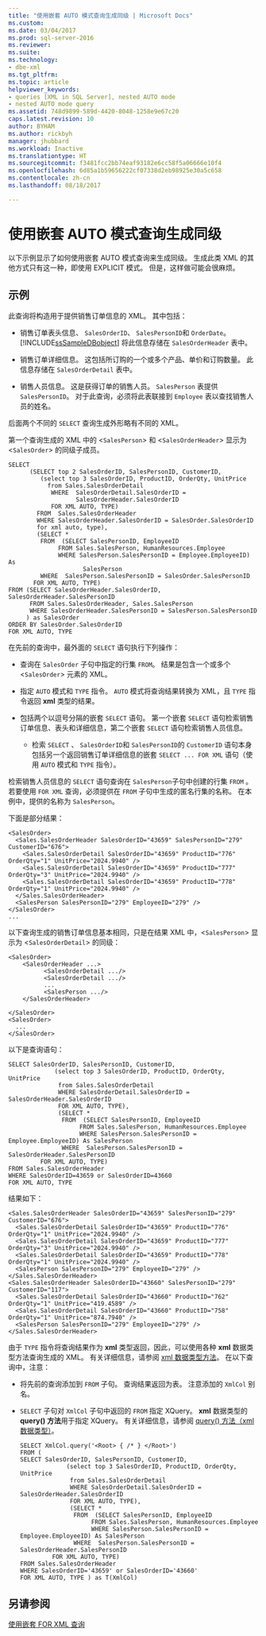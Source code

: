 ```yaml
---
title: "使用嵌套 AUTO 模式查询生成同级 | Microsoft Docs"
ms.custom: 
ms.date: 03/04/2017
ms.prod: sql-server-2016
ms.reviewer: 
ms.suite: 
ms.technology:
- dbe-xml
ms.tgt_pltfrm: 
ms.topic: article
helpviewer_keywords:
- queries [XML in SQL Server], nested AUTO mode
- nested AUTO mode query
ms.assetid: 748d9899-589d-4420-8048-1258e9e67c20
caps.latest.revision: 10
author: BYHAM
ms.author: rickbyh
manager: jhubbard
ms.workload: Inactive
ms.translationtype: HT
ms.sourcegitcommit: f3481fcc2bb74eaf93182e6cc58f5a06666e10f4
ms.openlocfilehash: 6d85a1b59656222cf07338d2eb98925e30a5c658
ms.contentlocale: zh-cn
ms.lasthandoff: 08/18/2017

---
```

# <a name="generate-siblings-with-a-nested-auto-mode-query"></a>使用嵌套 AUTO 模式查询生成同级
  以下示例显示了如何使用嵌套 AUTO 模式查询来生成同级。 生成此类 XML 的其他方式只有这一种，即使用 EXPLICIT 模式。 但是，这样做可能会很麻烦。  
  
## <a name="example"></a>示例  
 此查询将构造用于提供销售订单信息的 XML。 其中包括：  
  
-   销售订单表头信息、 `SalesOrderID`、 `SalesPersonID`和 `OrderDate`。 [!INCLUDE[ssSampleDBobject](../../includes/sssampledbobject-md.md)] 将此信息存储在 `SalesOrderHeader` 表中。  
  
-   销售订单详细信息。 这包括所订购的一个或多个产品、单价和订购数量。 此信息存储在 `SalesOrderDetail` 表中。  
  
-   销售人员信息。 这是获得订单的销售人员。 `SalesPerson` 表提供 `SalesPersonID`。 对于此查询，必须将此表联接到 `Employee` 表以查找销售人员的姓名。  
  
 后面两个不同的 `SELECT` 查询生成外形略有不同的 XML。  
  
 第一个查询生成的 XML 中的 <`SalesPerson`> 和 <`SalesOrderHeader`> 显示为 <`SalesOrder`> 的同级子成员。  
  
```  
SELECT   
      (SELECT top 2 SalesOrderID, SalesPersonID, CustomerID,  
         (select top 3 SalesOrderID, ProductID, OrderQty, UnitPrice  
           from Sales.SalesOrderDetail  
            WHERE  SalesOrderDetail.SalesOrderID =   
                   SalesOrderHeader.SalesOrderID  
            FOR XML AUTO, TYPE)  
        FROM  Sales.SalesOrderHeader  
        WHERE SalesOrderHeader.SalesOrderID = SalesOrder.SalesOrderID  
        for xml auto, type),  
        (SELECT *   
         FROM  (SELECT SalesPersonID, EmployeeID  
              FROM Sales.SalesPerson, HumanResources.Employee  
              WHERE SalesPerson.SalesPersonID = Employee.EmployeeID) As   
                     SalesPerson  
         WHERE  SalesPerson.SalesPersonID = SalesOrder.SalesPersonID  
       FOR XML AUTO, TYPE)  
FROM (SELECT SalesOrderHeader.SalesOrderID, SalesOrderHeader.SalesPersonID  
      FROM Sales.SalesOrderHeader, Sales.SalesPerson  
      WHERE SalesOrderHeader.SalesPersonID = SalesPerson.SalesPersonID  
     ) as SalesOrder  
ORDER BY SalesOrder.SalesOrderID  
FOR XML AUTO, TYPE  
```  
  
 在先前的查询中，最外面的 `SELECT` 语句执行下列操作：  
  
-   查询在 `SalesOrder` 子句中指定的行集 `FROM`。 结果是包含一个或多个 <`SalesOrder`> 元素的 XML。  
  
-   指定 `AUTO` 模式和 `TYPE` 指令。 `AUTO` 模式将查询结果转换为 XML，且 `TYPE` 指令返回 **xml** 类型的结果。  
  
-   包括两个以逗号分隔的嵌套 `SELECT` 语句。 第一个嵌套 `SELECT` 语句检索销售订单信息、表头和详细信息，第二个嵌套 `SELECT` 语句检索销售人员信息。  
  
    -   检索 `SELECT` 、 `SalesOrderID`和 `SalesPersonID`的 `CustomerID` 语句本身包括另一个返回销售订单详细信息的嵌套 `SELECT ... FOR XML` 语句（使用 `AUTO` 模式和 `TYPE` 指令）。  
  
 检索销售人员信息的 `SELECT` 语句查询在 `SalesPerson`子句中创建的行集 `FROM` 。 若要使用 `FOR XML` 查询，必须提供在 `FROM` 子句中生成的匿名行集的名称。 在本例中，提供的名称为 `SalesPerson`。  
  
 下面是部分结果：  
  
```  
<SalesOrder>  
  <Sales.SalesOrderHeader SalesOrderID="43659" SalesPersonID="279" CustomerID="676">  
    <Sales.SalesOrderDetail SalesOrderID="43659" ProductID="776" OrderQty="1" UnitPrice="2024.9940" />  
    <Sales.SalesOrderDetail SalesOrderID="43659" ProductID="777" OrderQty="3" UnitPrice="2024.9940" />  
    <Sales.SalesOrderDetail SalesOrderID="43659" ProductID="778" OrderQty="1" UnitPrice="2024.9940" />  
  </Sales.SalesOrderHeader>  
  <SalesPerson SalesPersonID="279" EmployeeID="279" />  
</SalesOrder>  
...  
```  
  
 以下查询生成的销售订单信息基本相同，只是在结果 XML 中，<`SalesPerson`> 显示为 <`SalesOrderDetail`> 的同级：  
  
```  
<SalesOrder>  
    <SalesOrderHeader ...>  
          <SalesOrderDetail .../>  
          <SalesOrderDetail .../>  
          ...  
          <SalesPerson .../>  
    </SalesOrderHeader>  
  
</SalesOrder>  
<SalesOrder>  
  ...  
</SalesOrder>  
```  
  
 以下是查询语句：  
  
```  
SELECT SalesOrderID, SalesPersonID, CustomerID,  
             (select top 3 SalesOrderID, ProductID, OrderQty, UnitPrice  
              from Sales.SalesOrderDetail  
              WHERE SalesOrderDetail.SalesOrderID = SalesOrderHeader.SalesOrderID  
              FOR XML AUTO, TYPE),  
              (SELECT *   
               FROM  (SELECT SalesPersonID, EmployeeID  
                    FROM Sales.SalesPerson, HumanResources.Employee  
                    WHERE SalesPerson.SalesPersonID = Employee.EmployeeID) As SalesPerson  
               WHERE  SalesPerson.SalesPersonID = SalesOrderHeader.SalesPersonID  
         FOR XML AUTO, TYPE)  
FROM Sales.SalesOrderHeader  
WHERE SalesOrderID=43659 or SalesOrderID=43660  
FOR XML AUTO, TYPE  
```  
  
 结果如下：  
  
```  
<Sales.SalesOrderHeader SalesOrderID="43659" SalesPersonID="279" CustomerID="676">  
  <Sales.SalesOrderDetail SalesOrderID="43659" ProductID="776" OrderQty="1" UnitPrice="2024.9940" />  
  <Sales.SalesOrderDetail SalesOrderID="43659" ProductID="777" OrderQty="3" UnitPrice="2024.9940" />  
  <Sales.SalesOrderDetail SalesOrderID="43659" ProductID="778" OrderQty="1" UnitPrice="2024.9940" />  
  <SalesPerson SalesPersonID="279" EmployeeID="279" />  
</Sales.SalesOrderHeader>  
<Sales.SalesOrderHeader SalesOrderID="43660" SalesPersonID="279" CustomerID="117">  
  <Sales.SalesOrderDetail SalesOrderID="43660" ProductID="762" OrderQty="1" UnitPrice="419.4589" />  
  <Sales.SalesOrderDetail SalesOrderID="43660" ProductID="758" OrderQty="1" UnitPrice="874.7940" />  
  <SalesPerson SalesPersonID="279" EmployeeID="279" />  
</Sales.SalesOrderHeader>  
```  
  
 由于 `TYPE` 指令将查询结果作为 **xml** 类型返回，因此，可以使用各种 **xml** 数据类型方法查询生成的 XML。 有关详细信息，请参阅 [xml 数据类型方法](../../t-sql/xml/xml-data-type-methods.md)。 在以下查询中，注意：  
  
-   将先前的查询添加到 `FROM` 子句。 查询结果返回为表。 注意添加的 `XmlCol` 别名。  
  
-   `SELECT` 子句对 `XmlCol` 子句中返回的 `FROM` 指定 XQuery。 **xml** 数据类型的 **query() 方法**用于指定 XQuery。 有关详细信息，请参阅 [query() 方法（xml 数据类型）](../../t-sql/xml/query-method-xml-data-type.md)。  
  
    ```  
    SELECT XmlCol.query('<Root> { /* } </Root>')  
    FROM (  
    SELECT SalesOrderID, SalesPersonID, CustomerID,  
                 (select top 3 SalesOrderID, ProductID, OrderQty, UnitPrice  
                  from Sales.SalesOrderDetail  
                  WHERE SalesOrderDetail.SalesOrderID = SalesOrderHeader.SalesOrderID  
                  FOR XML AUTO, TYPE),  
                  (SELECT *   
                   FROM  (SELECT SalesPersonID, EmployeeID  
                        FROM Sales.SalesPerson, HumanResources.Employee  
                        WHERE SalesPerson.SalesPersonID = Employee.EmployeeID) As SalesPerson  
                   WHERE  SalesPerson.SalesPersonID = SalesOrderHeader.SalesPersonID  
             FOR XML AUTO, TYPE)  
    FROM Sales.SalesOrderHeader  
    WHERE SalesOrderID='43659' or SalesOrderID='43660'  
    FOR XML AUTO, TYPE ) as T(XmlCol)  
    ```  
  
## <a name="see-also"></a>另请参阅  
 [使用嵌套 FOR XML 查询](../../relational-databases/xml/use-nested-for-xml-queries.md)  
  
  


